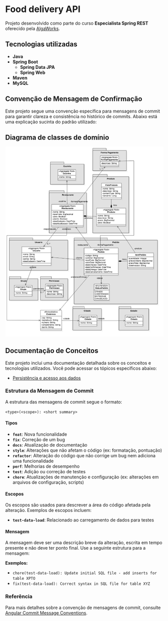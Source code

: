 # Food delivery API
Projeto desenvolvido como parte do curso **Especialista Spring REST** oferecido pela [AlgaWorks](https://www.algaworks.com).

## Tecnologias utilizadas

- **Java** 
- **Spring Boot**
    - **Spring Data JPA**
    - **Spring Web**
- **Maven** 
- **MySQL**

## Convenção de Mensagem de Confirmação

Este projeto segue uma convenção específica para mensagens de commit para garantir clareza e consistência no histórico de commits. Abaixo está uma explicação sucinta do padrão utilizado:

## Diagrama de classes de domínio

<img src="docs/images/domain-classes-diagram.jpg" alt="Diagrama de classes de domínio" width="980"/>


## Documentação de Conceitos

Este projeto inclui uma documentação detalhada sobre os conceitos e tecnologias utilizados. Você pode acessar os tópicos específicos abaixo:

- [Persistência e acesso aos dados](docs/persistence-and-database-access.md)





### Estrutura da Mensagem de Commit

A estrutura das mensagens de commit segue o formato:

```<type>(<scope>): <short summary>```

#### Tipos

- **`feat`**: Nova funcionalidade
- **`fix`**: Correção de um bug
- **`docs`**: Atualização de documentação
- **`style`**: Alterações que não afetam o código (ex: formatação, pontuação)
- **`refactor`**: Alteração do código que não corrige um bug nem adiciona uma funcionalidade
- **`perf`**: Melhorias de desempenho
- **`test`**: Adição ou correção de testes
- **`chore`**: Atualizações de manutenção e configuração (ex: alterações em arquivos de configuração, scripts)

#### Escopos

Os escopos são usados para descrever a área do código afetada pela alteração. Exemplos de escopos incluem:

- **`test-data-load`**: Relacionado ao carregamento de dados para testes

#### Mensagem

A mensagem deve ser uma descrição breve da alteração, escrita em tempo presente e não deve ter ponto final. Use a seguinte estrutura para a mensagem:


**Exemplos:**

- `chore(test-data-load): Update initial SQL file - add inserts for table XPTO`
- `fix(test-data-load): Correct syntax in SQL file for table XYZ`

### Referência

Para mais detalhes sobre a convenção de mensagens de commit, consulte [Angular Commit Message Conventions](https://github.com/angular/angular/blob/main/CONTRIBUTING.md#commit).